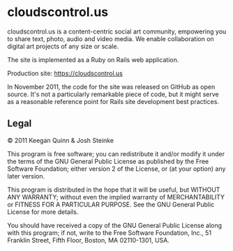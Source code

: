 cloudscontrol.us
================

cloudscontrol.us is a content-centric social art community, empowering you
to share text, photo, audio and video media. We enable collaboration on
digital art projects of any size or scale.

The site is implemented as a Ruby on Rails web application.

Production site: https://cloudscontrol.us

In November 2011, the code for the site was released on GitHub as open
source. It's not a particularly remarkable piece of code, but it might
serve as a reasonable reference point for Rails site development best
practices.

Legal
-----

© 2011 Keegan Quinn & Josh Steinke

This program is free software; you can redistribute it and/or
modify it under the terms of the GNU General Public License
as published by the Free Software Foundation; either version 2
of the License, or (at your option) any later version.

This program is distributed in the hope that it will be useful,
but WITHOUT ANY WARRANTY; without even the implied warranty of
MERCHANTABILITY or FITNESS FOR A PARTICULAR PURPOSE.  See the
GNU General Public License for more details.

You should have received a copy of the GNU General Public License
along with this program; if not, write to the Free Software
Foundation, Inc., 51 Franklin Street, Fifth Floor, Boston, MA  02110-1301, USA.
